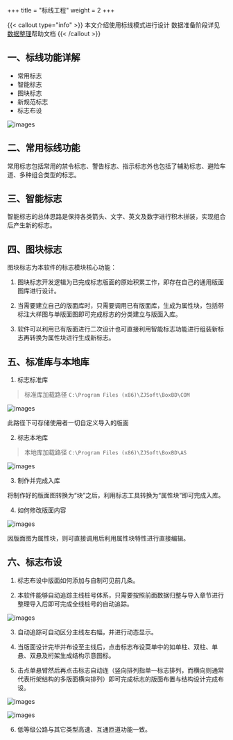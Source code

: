 +++
title = "标线工程"
weight = 2
+++

{{< callout type="info" >}}
本文介绍使用标线模式进行设计
数据准备阶段详见[数据整理](/docs/data/)帮助文档
{{< /callout >}}

## 一、标线功能详解

- 常用标志
- 智能标志
- 图块标志
- 新规范标志
- 标志布设

![images](/img/docs/functions/signs/signs-menu.webp)

## 二、常用标线功能

常用标志包括常用的禁令标志、警告标志、指示标志外也包括了辅助标志、避险车道、多种组合类型的标志。

## 三、智能标志

智能标志的总体思路是保持各类箭头、文字、英文及数字进行积木拼装，实现组合后产生新的标志。

## 四、图块标志

图块标志为本软件的标志模块核心功能：

1. 图块标志开发逻辑为已完成标志版面的原始积累工作，即存在自己的通用版面图库进行设计。

2. 当需要建立自己的版面库时，只需要调用已有版面库，生成为属性块，包括带标注大样图与单版面图即可完成标志的分类建立与版面入库。

3. 软件可以利用已有版面进行二次设计也可直接利用智能标志功能进行组装新标志再转换为属性块进行生成新标志。

## 五、标准库与本地库

1. 标志标准库

> 标准库加载路径 `C:\Program Files (x86)\ZJSoft\BoxBD\COM`

![images](/img/docs/functions/signs/标准库.webp)

此路径下可存储使用者一切自定义导入的版面

2. 标志本地库

> 本地库加载路径 `C:\Program Files (x86)\ZJSoft\BoxBD\AS`

![images](/img/docs/functions/signs/本地库.webp)

3. 制作并完成入库

将制作好的版面图转换为“块”之后，利用标志工具转换为“属性块”即可完成入库。

4. 如何修改版面内容

![images](/img/docs/functions/signs/修改.webp)

因版面图为属性块，则可直接调用后利用属性块特性进行直接编辑。

## 六、标志布设

1. 标志布设中版面如何添加与自制可见前几条。

2. 本软件能够自动追踪主线桩号体系，只需要按照前面数据归整与导入章节进行整理导入后即可完成全线桩号的自动追踪。

![images](/img/docs/functions/signs/标志布设1.webp)

3. 自动追踪可自动区分主线左右幅，并进行动态显示。

4. 当版面设计完毕并布设至主线后，点击标志布设菜单中的如单柱、双柱、单悬、双悬及桁架生成结构示意图标。

5. 击点单悬臂然后再点击标志自动连（竖向排列指单一标志排列，而横向则通常代表桁架结构的多版面横向排列）即可完成标志的版面布置与结构设计完成布设。

![images](/img/docs/functions/signs/标志布设2.webp)

![images](/img/docs/functions/signs/标志布设3.webp)

6. 低等级公路与其它类型高速、互通匝道功能一致。
